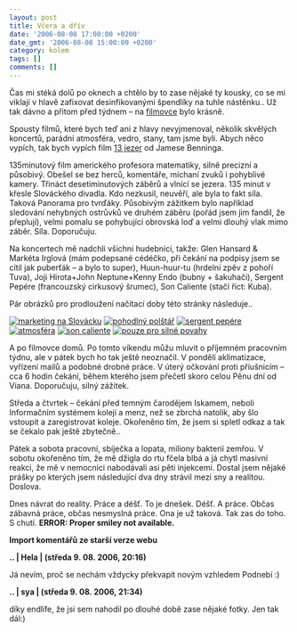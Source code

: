 ```yaml
---
layout: post
title: Včera a dřív
date: '2006-08-08 17:00:00 +0200'
date_gmt: '2006-08-08 15:00:00 +0200'
category: kolem
tags: []
comments: []
---
```

<p>Čas mi stéká dolů po oknech a chtělo by to zase nějaké ty kousky,
co se mi viklají v hlavě zafixovat desinfikovanými špendlíky na tuhle
nástěnku.. Už tak dávno a přitom před týdnem &ndash; na
<a href="http://www.lfs.cz">filmovce</a> bylo krásně.</p>
<p>Spousty filmů, které bych teď ani z hlavy nevyjmenoval, několik skvělých
koncertů, parádní atmosféra, vedro, stany, tam jsme byli. Abych něco vypích,
tak bych vypích film <a href="http://www.imdb.com/title/tt0445158/">13 jezer</a>
od Jamese Benninga.</p>
<p>135minutový film amerického profesora matematiky, silně precizní a působivý.
Obešel se bez herců, komentáře, míchaní zvuků i pohyblivé kamery. Třináct desetiminutových
záběrů a vlnící se jezera. 135 minut v křesle Slováckého divadla. Kdo nezkusil,
neuvěří, ale byla to fakt síla. Taková Panorama pro tvrďáky. Působivým zážitkem
bylo například sledování nehybných ostrůvků ve druhém záběru (pořád jsem jim
fandil, že přeplují), velmi pomalu se pohybující obrovská loď a velmi dlouhý
vlak mimo záběr. Síla. Doporučuju.</p>
<p>Na koncertech mě nadchli všichni hudebníci, takže: Glen Hansard &amp; Markéta
Irglová (mám podepsané cédéčko, při čekání na podpisy jsem se cítil jak puberťák &ndash;
a bylo to super), Huun-huur-tu (hrdelní zpěv z pohoří Tuva),
Joji Hirota+John Neptune+Kenny Endo (bubny + šakuhači), Sergent Pepére (francouzský cirkusový
šrumec), Son Caliente (stačí říct: Kuba).</p>
<p>Pár obrázků pro prodloužení načítací doby této stránky následuje..</p>
<div >
<a href="%base_url%/assets/old-images/marketing.jpg"><img alt="marketing na Slovácku" src="%base_url%/assets/old-images/marketing.jpg"></a>
<a href="%base_url%/assets/old-images/polstar.jpg"><img alt="pohodlný polštář" src="%base_url%/assets/old-images/polstar.jpg"></a>
<a href="%base_url%/assets/old-images/sergent.jpg"><img alt="sergent pepére" src="%base_url%/assets/old-images/sergent.jpg"></a>
<a href="%base_url%/assets/old-images/atmosfera.jpg"><img alt="atmosféra" src="%base_url%/assets/old-images/atmosfera.jpg"></a>
<a href="%base_url%/assets/old-images/soncaliente.jpg"><img alt="son caliente" src="%base_url%/assets/old-images/soncaliente.jpg"></a>
<a href="%base_url%/assets/old-images/horror.jpg"><img alt="pouze pro silné povahy" src="%base_url%/assets/old-images/horror.jpg"></a>
</div>
<p>A po filmovce domů. Po tomto víkendu můžu mluvit o příjemném pracovním týdnu,
ale v pátek bych ho tak ještě neoznačil. V pondělí aklimatizace, vyřízení mailů
a podobné drobné práce. V úterý očkování proti příušnicím &ndash; cca 6 hodin čekání,
během kterého jsem přečetl skoro celou Pěnu dní od Viana. Doporučuju, silný zážitek.</p>
<p>Středa a čtvrtek &ndash; čekání před temným čarodějem Iskamem, neboli Informačním
systémem kolejí a menz, než se zbrchá natolik, aby šlo vstoupit a zaregistrovat
koleje. Okořeněno tím, že jsem si spletl odkaz a tak se čekalo pak ještě zbytečně..</p>
<p>Pátek a sobota pracovní, sbíječka a lopata, miliony bakterií zemřou. V sobotu
okořeněno tím, že mě džigla do rtu fčela blbá a já chytl masivní reakci, že
mě v nemocnici nabodávali asi pěti injekcemi. Dostal jsem nějaké prášky po kterých
jsem následující dva dny strávil mezi sny a realitou. Doslova.</p>
<p>Dnes návrat do reality. Práce a déšť. To je dnešek. Déšť. A práce. Občas zábavná
práce, občas nesmyslná práce. Ona je už taková. Tak zas do toho. S chutí. <b>ERROR:
Proper smiley not available.</b></p>
<div class="import-komentaru">
<p><strong>Import komentářů ze starší verze webu</strong></p>
<div class="comment">
<p style="font-weight:bold"><span class="compredmet">..</span> | <span class="comname">Hela</span> | (středa&nbsp;9.&nbsp;08.&nbsp;2006,&nbsp;20:16)</p>
<p>Já nevím, proč se nechám vždycky překvapit novým vzhledem Podnebí :) </p>
</div>
<div class="comment">
<p style="font-weight:bold"><span class="compredmet">..</span> | <span class="comname">sya</span> | (středa&nbsp;9.&nbsp;08.&nbsp;2006,&nbsp;21:34)</p>
<p>díky endlife, že jsi sem nahodil po dlouhé době zase nějaké fotky. Jen tak dál:) </p>
</div>
</div>
